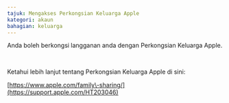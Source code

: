 ```yaml
---
tajuk: Mengakses Perkongsian Keluarga Apple
kategori: akaun
bahagian: keluarga
---
```

Anda boleh berkongsi langganan anda dengan Perkongsian Keluarga Apple.


 


Ketahui lebih lanjut tentang Perkongsian Keluarga Apple di sini:


[https://www.apple.com/family\-sharing/](https://support.apple.com/HT203046)